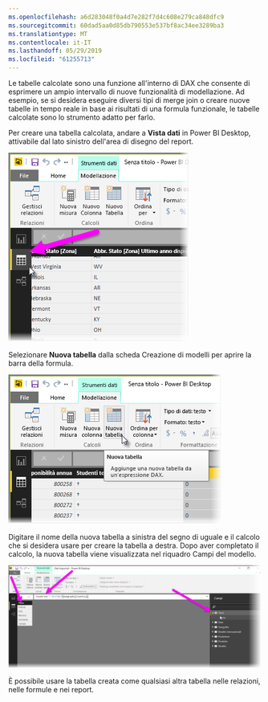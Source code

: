 ```yaml
---
ms.openlocfilehash: a6d283048f0a4d7e282f7d4c608e279ca848dfc9
ms.sourcegitcommit: 60dad5aa0d85db790553e537bf8ac34ee3289ba3
ms.translationtype: MT
ms.contentlocale: it-IT
ms.lasthandoff: 05/29/2019
ms.locfileid: "61255713"
---
```

Le tabelle calcolate sono una funzione all'interno di DAX che consente di esprimere un ampio intervallo di nuove funzionalità di modellazione. Ad esempio, se si desidera eseguire diversi tipi di merge join o creare nuove tabelle in tempo reale in base ai risultati di una formula funzionale, le tabelle calcolate sono lo strumento adatto per farlo.

Per creare una tabella calcolata, andare a **Vista dati** in Power BI Desktop, attivabile dal lato sinistro dell'area di disegno del report.

![](media/2-6-create-calculated-tables/2-6_1.png)

Selezionare **Nuova tabella** dalla scheda Creazione di modelli per aprire la barra della formula.

![](media/2-6-create-calculated-tables/2-6_1b.png)

Digitare il nome della nuova tabella a sinistra del segno di uguale e il calcolo che si desidera usare per creare la tabella a destra. Dopo aver completato il calcolo, la nuova tabella viene visualizzata nel riquadro Campi del modello.

![](media/2-6-create-calculated-tables/2-6_2.png)

È possibile usare la tabella creata come qualsiasi altra tabella nelle relazioni, nelle formule e nei report.

